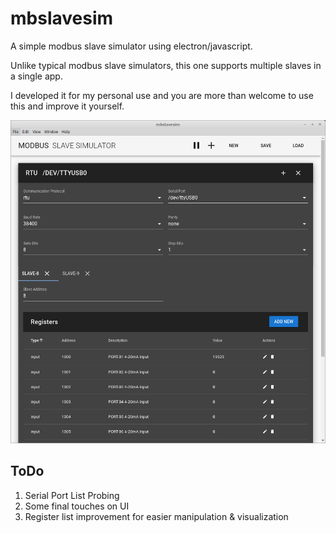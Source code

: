 # mbslavesim

A simple modbus slave simulator using electron/javascript.

Unlike typical modbus slave simulators, this one supports multiple slaves in a single app.

I developed it for my personal use and you are more than welcome to use this and improve it yourself.

![Screen Shot](docs/demo.png "demo screen shot")

## ToDo
1. Serial Port List Probing
2. Some final touches on UI
3. Register list improvement for easier manipulation & visualization
